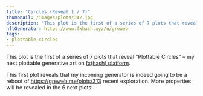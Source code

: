 ```yaml
---
title: "Circles (Reveal 1 / 7)"
thumbnail: /images/plots/342.jpg
description: "This plot is the first of a series of 7 plots that reveal 'Plottable Circles' – my next plottable generative art on fxhash"
nftGenerator: https://www.fxhash.xyz/u/greweb
tags:
- plottable-circles
---
```


This plot is the first of a series of 7 plots that reveal "Plottable Circles" – my next plottable generative art on [fx(hash) platform](https://fxhash.xyz/u/greweb).

This first plot reveals that my incoming generator is indeed going to be a reboot of https://greweb.me/plots/313 recent exploration. More properties will be revealed in the 6 next plots!